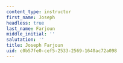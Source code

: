 ```yaml
---
content_type: instructor
first_name: Joseph
headless: true
last_name: Farjoun
middle_initial: ''
salutation: ''
title: Joseph Farjoun
uid: c0b57fe0-cef5-2533-2569-1640ac72a098
---
```

